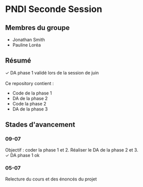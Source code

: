 # PNDI Seconde Session

## Membres du groupe 
* Jonathan Smith 
* Pauline Loréa

## Résumé
✓ DA phase 1 validé lors de la session de juin</br>
</br>
Ce repository contient : 
* Code de la phase 1
* DA de la phase 2
* Code la phase 2
* DA de la phase 3


## Stades d'avancement 
### 09-07
Objectif : coder la phase 1 et 2. Réaliser le DA de la phase 2 et 3.</br>
✓ DA phase 1 ok 

### 05-07
Relecture du cours et des énoncés du projet 
